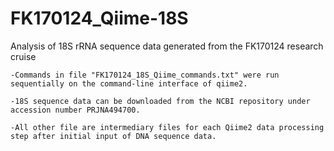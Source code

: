 # FK170124_Qiime-18S
Analysis of 18S rRNA sequence data generated from the FK170124 research cruise

	-Commands in file "FK170124_18S_Qiime_commands.txt" were run sequentially on the command-line interface of qiime2.
	
	-18S sequence data can be downloaded from the NCBI repository under accession number PRJNA494700. 
	
	-All other file are intermediary files for each Qiime2 data processing step after initial input of DNA sequence data.
